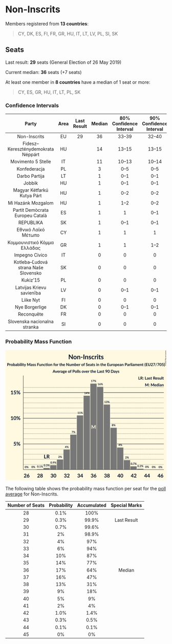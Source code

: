 # Non-Inscrits

Members registered from **13 countries**:

> CY, DK, ES, FI, FR, GR, HU, IT, LT, LV, PL, SI, SK

## Seats

Last result: **29** seats (General Election of 26 May 2019)

Current median: **36** seats (+7 seats)

At least one member in **8 countries** have a median of 1 seat or more:

> CY, ES, GR, HU, IT, LT, PL, SK

### Confidence Intervals

| Party | Area | Last Result | Median | 80% Confidence Interval | 90% Confidence Interval | 95% Confidence Interval | 99% Confidence Interval |
|:-----:|:----:|:-----------:|:------:|:-----------------------:|:-----------------------:|:-----------------------:|:-----------------------:|
| Non-Inscrits | EU | 29 | 36 | 33–39 | 32–40 | 31–41 | 30–42 |
| Fidesz–Kereszténydemokrata Néppárt | HU | | 14 | 13–15 | 13–15 | 13–16 | 12–16 |
| Movimento 5 Stelle | IT | | 11 | 10–13 | 10–14 | 9–15 | 8–15 |
| Konfederacja | PL | | 3 | 0–5 | 0–5 | 0–5 | 0–6 |
| Darbo Partija | LT | | 1 | 0–1 | 0–1 | 0–1 | 0–1 |
| Jobbik | HU | | 1 | 0–1 | 0–1 | 0–1 | 0–2 |
| Magyar Kétfarkú Kutya Párt | HU | | 1 | 0–2 | 0–2 | 0–2 | 0–2 |
| Mi Hazánk Mozgalom | HU | | 1 | 1–2 | 0–2 | 0–2 | 0–2 |
| Partit Demòcrata Europeu Català | ES | | 1 | 1 | 0–1 | 0–2 | 0–2 |
| REPUBLIKA | SK | | 1 | 0–1 | 0–1 | 0–2 | 0–2 |
| Εθνικό Λαϊκό Μέτωπο | CY | | 1 | 1 | 1 | 1 | 1 |
| Κομμουνιστικό Κόμμα Ελλάδας | GR | | 1 | 1 | 1–2 | 1–2 | 1–2 |
| Impegno Civico | IT | | 0 | 0 | 0 | 0 | 0 |
| Kotleba–Ľudová strana Naše Slovensko | SK | | 0 | 0 | 0 | 0 | 0 |
| Kukiz’15 | PL | | 0 | 0 | 0 | 0 | 0 |
| Latvijas Krievu savienība | LV | | 0 | 0–1 | 0–1 | 0–1 | 0–1 |
| Liike Nyt | FI | | 0 | 0 | 0 | 0 | 0 |
| Nye Borgerlige | DK | | 0 | 0–1 | 0–1 | 0–1 | 0–1 |
| Reconquête | FR | | 0 | 0 | 0 | 0 | 0 |
| Slovenska nacionalna stranka | SI | | 0 | 0 | 0 | 0 | 0 |

### Probability Mass Function

![Graph with seats probability mass function not yet produced](average-2022-09-30-seats-pmf-non-inscrits.png "Seats Probability Mass Function")

The following table shows the probability mass function per seat for the [poll average](average-2022-09-30.html) for Non-Inscrits.

| Number of Seats | Probability | Accumulated | Special Marks |
|:---------------:|:-----------:|:-----------:|:-------------:|
| 28 | 0.1% | 100% |  |
| 29 | 0.3% | 99.9% | Last Result |
| 30 | 0.7% | 99.6% |  |
| 31 | 2% | 98.9% |  |
| 32 | 4% | 97% |  |
| 33 | 6% | 94% |  |
| 34 | 10% | 87% |  |
| 35 | 14% | 77% |  |
| 36 | 17% | 64% | Median |
| 37 | 16% | 47% |  |
| 38 | 13% | 31% |  |
| 39 | 9% | 18% |  |
| 40 | 5% | 9% |  |
| 41 | 2% | 4% |  |
| 42 | 1.0% | 1.4% |  |
| 43 | 0.3% | 0.5% |  |
| 44 | 0.1% | 0.1% |  |
| 45 | 0% | 0% |  |


